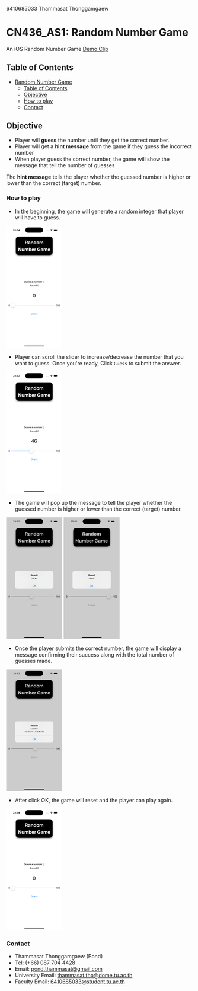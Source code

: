 6410685033 Thammasat Thonggamgaew

# CN436_AS1: Random Number Game

An iOS Random Number Game
[Demo Clip]()

## Table of Contents

- [Random Number Game](#cn436_as1-random-number-game)
  - [Table of Contents](#table-of-contents)
  - [Objective](#objective)
  - [How to play](#how-to-play)
  - [Contact](#contact)

## Objective
- Player will **guess** the number until they get the correct number.
- Player will get a **hint message** from the game if they guess the incorrect number
- When player guess the correct number, the game will show the message that tell the number of guesses

The **hint message** tells the player whether the guessed number is higher or lower than the correct (target) number.

### How to play

- In the beginning, the game will generate a random integer that player will have to guess.
<img src="media/start.png" width=30%>

- Player can scroll the slider to increase/decrease the number that you want to guess. Once you're ready, Click `Guess` to submit the answer.
<img src="media/firstGuess.png" width=30%>

- The game will pop up the message to tell the player whether the guessed number is higher or lower than the correct (target) number.
<img src="media/higher.png" width=30%>
<img src="media/lower.png" width=30%>

- Once the player submits the correct number, the game will display a message confirming their success along with the total number of guesses made.
<img src="media/correct.png" width=30%>

- After click OK, the game will reset and the player can play again.
<img src="media/restart.png" width=30%>

### Contact
- Thammasat Thonggamgaew (Pond)
- Tel: (+66) 087 704 4428
- Email: pond.thammasat@gmail.com
- University Email: thammasat.tho@dome.tu.ac.th
- Faculty Email: 6410685033@student.tu.ac.th